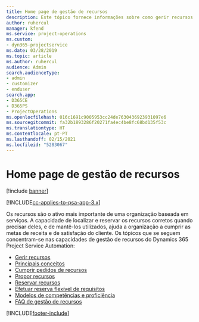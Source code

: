 ```yaml
---
title: Home page de gestão de recursos
description: Este tópico fornece informações sobre como gerir recursos.
author: ruhercul
manager: kfend
ms.service: project-operations
ms.custom:
- dyn365-projectservice
ms.date: 03/28/2019
ms.topic: article
ms.author: ruhercul
audience: Admin
search.audienceType:
- admin
- customizer
- enduser
search.app:
- D365CE
- D365PS
- ProjectOperations
ms.openlocfilehash: 016c1691c9005953cc24de7630436923931097e6
ms.sourcegitcommit: fa32b1893286f20271fa4ec4be8fc68bd135f53c
ms.translationtype: HT
ms.contentlocale: pt-PT
ms.lasthandoff: 02/15/2021
ms.locfileid: "5283067"
---
```

# <a name="resource-management-home-page"></a>Home page de gestão de recursos

[!include [banner](../includes/psa-now-project-operations.md)]

[!INCLUDE[cc-applies-to-psa-app-3.x](../includes/cc-applies-to-psa-app-3x.md)]

Os recursos são o ativo mais importante de uma organização baseada em serviços. A capacidade de localizar e reservar os recursos corretos quando precisar deles, e de mantê-los utilizados, ajuda a organização a cumprir as metas de receita e de satisfação do cliente. Os tópicos que se seguem concentram-se nas capacidades de gestão de recursos do Dynamics 365 Project Service Automation:

- [Gerir recursos](manage-resources.md)
- [Principais conceitos](reports-key-concepts.md)
- [Cumprir pedidos de recursos](resource-management-fulfill-requests.md)
- [Propor recursos](resource-management-propose-resources.md)
- [Reservar recursos](resource-management-book-resources-scheduleboard.md)
- [Efetuar reserva flexível de requisitos](resource-management-softbook-requirements.md)
- [Modelos de competências e proficiência](resource-management-skills-proficiency.md)
- [FAQ de gestão de recursos](resource-management-faq.md)


[!INCLUDE[footer-include](../includes/footer-banner.md)]